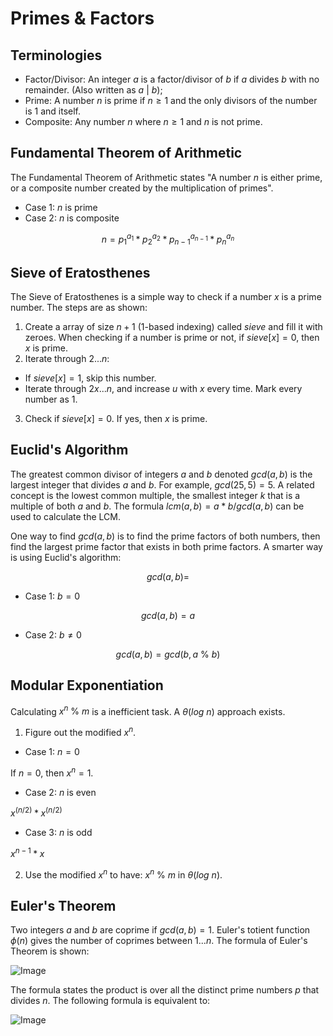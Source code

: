 # Primes & Factors

## Terminologies

- Factor/Divisor: An integer $a$ is a factor/divisor of $b$ if $a$ divides $b$ with no remainder. (Also written as $a \ | \ b$);
- Prime: A number $n$ is prime if $n \geq 1$ and the only divisors of the number is $1$ and itself.
- Composite: Any number $n$ where $n \geq 1$ and $n$ is not prime.

## Fundamental Theorem of Arithmetic

The Fundamental Theorem of Arithmetic states "A number $n$ is either prime, or a composite number created by the multiplication of primes".

- Case 1: $n$ is prime
- Case 2: $n$ is composite

$$n = p_1^{a_1}*p_2^{a_2}*p_{n - 1}^{a_{n - 1}}*p_n^{a_n}$$

## Sieve of Eratosthenes

The Sieve of Eratosthenes is a simple way to check if a number $x$ is a prime number. The steps are as shown:

1. Create a array of size $n + 1$ (1-based indexing) called $sieve$ and fill it with zeroes. When checking if a number is prime or not, if $sieve[x] = 0$, then $x$ is prime.
2. Iterate through $2...n$:

- If $sieve[x] = 1$, skip this number.
- Iterate through $2x ... n$, and increase $u$ with $x$ every time. Mark every number as $1$.

3. Check if $sieve[x] = 0$. If yes, then $x$ is prime.

## Euclid's Algorithm

The greatest common divisor of integers $a$ and $b$ denoted $gcd(a, b)$ is the largest integer that divides $a$ and $b$. For example, $gcd(25, 5) = 5$. A related concept is the lowest common multiple, the smallest integer $k$ that is a multiple of both $a$ and $b$. The formula $lcm(a, b) = a * b / gcd(a, b)$ can be used to calculate the LCM.

One way to find $gcd(a, b)$ is to find the prime factors of both numbers, then find the largest prime factor that exists in both prime factors. A smarter way is using Euclid's algorithm:

$$gcd(a, b) = $$

- Case 1: $b = 0$

$$gcd(a, b) = a$$

- Case 2: $b \neq 0$

$$gcd(a, b) = gcd(b, a \ \% \ b)$$

## Modular Exponentiation

Calculating $x^n \ \% \ m$ is a inefficient task. A $\theta(log \ n)$ approach exists.

1. Figure out the modified $x^n$.

- Case 1: $n = 0$

If $n = 0$, then $x^n = 1$.

- Case 2: $n$ is even

${x^{(n/2)}} * {x^{(n/2)}}$

- Case 3: $n$ is odd

${x^{n - 1}} * x$

2. Use the modified $x^n$ to have: $x^n \ \% \ m$ in $\theta(log \ n)$.

## Euler's Theorem

Two integers $a$ and $b$ are coprime if $gcd(a, b) = 1$. Euler's totient function $\phi(n)$ gives the number of coprimes between $1...n$. The formula of Euler's Theorem is shown:

![Image](https://wikimedia.org/api/rest_v1/media/math/render/svg/bb6b6388ded7d1e160a3bd82b60c5b593947088a)

The formula states the product is over all the distinct prime numbers $p$ that divides $n$. The following formula is equivalent to:

![Image](https://wikimedia.org/api/rest_v1/media/math/render/svg/5d9f26e76c56e370f3fa45576688e8f12fb50a0e)
